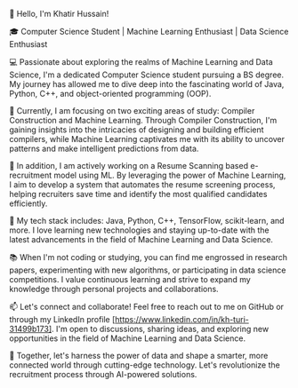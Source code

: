 👋 Hello, I'm Khatir Hussain!

🎓 Computer Science Student | Machine Learning Enthusiast | Data Science Enthusiast

💻 Passionate about exploring the realms of Machine Learning and Data Science, I'm a dedicated Computer Science student pursuing a BS degree. My journey has allowed me to dive deep into the fascinating world of Java, Python, C++, and object-oriented programming (OOP).

🔬 Currently, I am focusing on two exciting areas of study: Compiler Construction and Machine Learning. Through Compiler Construction, I'm gaining insights into the intricacies of designing and building efficient compilers, while Machine Learning captivates me with its ability to uncover patterns and make intelligent predictions from data.

🚀 In addition, I am actively working on a Resume Scanning based e-recruitment model using ML. By leveraging the power of Machine Learning, I aim to develop a system that automates the resume screening process, helping recruiters save time and identify the most qualified candidates efficiently.

🔧 My tech stack includes: Java, Python, C++, TensorFlow, scikit-learn, and more. I love learning new technologies and staying up-to-date with the latest advancements in the field of Machine Learning and Data Science.

📚 When I'm not coding or studying, you can find me engrossed in research papers, experimenting with new algorithms, or participating in data science competitions. I value continuous learning and strive to expand my knowledge through personal projects and collaborations.

📫 Let's connect and collaborate! Feel free to reach out to me on GitHub or through my LinkedIn profile [https://www.linkedin.com/in/kh-turi-31499b173]. I'm open to discussions, sharing ideas, and exploring new opportunities in the field of Machine Learning and Data Science.

🌟 Together, let's harness the power of data and shape a smarter, more connected world through cutting-edge technology. Let's revolutionize the recruitment process through AI-powered solutions.

